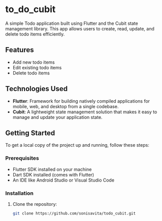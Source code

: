 # to_do_cubit

A simple Todo application built using Flutter and the Cubit state management library. This app allows users to create, read, update, and delete todo items efficiently.

## Features

- Add new todo items
- Edit existing todo items
- Delete todo items

## Technologies Used

- **Flutter**: Framework for building natively compiled applications for mobile, web, and desktop from a single codebase.
- **Cubit**: A lightweight state management solution that makes it easy to manage and update your application state.

## Getting Started

To get a local copy of the project up and running, follow these steps:

### Prerequisites

- Flutter SDK installed on your machine
- Dart SDK installed (comes with Flutter)
- An IDE like Android Studio or Visual Studio Code

### Installation

1. Clone the repository:
   ```bash
   git clone https://github.com/sonisavita/todo_cubit.git
